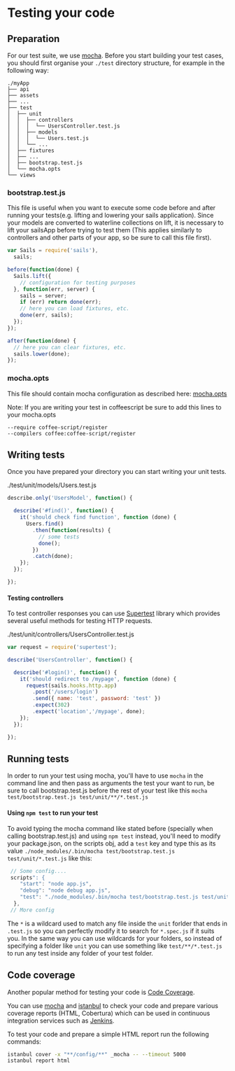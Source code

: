 # Testing your code

## Preparation

For our test suite, we use [mocha](http://mochajs.org/).
Before you start building your test cases, you should first organise your `./test` directory structure, for example in the following way:
```batch
./myApp
├── api
├── assets
├── ...
├── test
│  ├── unit
│  │  ├── controllers
│  │  │  └── UsersController.test.js
│  │  ├── models
│  │  │  └── Users.test.js
│  │  └── ...
│  ├── fixtures
│  ├── ...
│  ├── bootstrap.test.js
│  └── mocha.opts
└── views

```

### bootstrap.test.js

This file is useful when you want to execute some code before and after running your tests(e.g. lifting and lowering your sails application). Since your models are converted to waterline collections on lift, it is necessary to lift your sailsApp before trying to test them (This applies similarly to controllers and other parts of your app, so be sure to call this file first).

```javascript
var Sails = require('sails'),
  sails;

before(function(done) {
  Sails.lift({
    // configuration for testing purposes
  }, function(err, server) {
    sails = server;
    if (err) return done(err);
    // here you can load fixtures, etc.
    done(err, sails);
  });
});

after(function(done) {
  // here you can clear fixtures, etc.
  sails.lower(done);
});
```

### mocha.opts

This file should contain mocha configuration as described here: [mocha.opts](http://mochajs.org/#mocha.opts)

Note: If you are writing your test in coffeescript be sure to add this lines to your mocha.opts
```
--require coffee-script/register
--compilers coffee:coffee-script/register
```

## Writing tests

Once you have prepared your directory you can start writing your unit tests.

./test/unit/models/Users.test.js
```js
describe.only('UsersModel', function() {

  describe('#find()', function() {
    it('should check find function', function (done) {
      Users.find()
        .then(function(results) {
          // some tests
          done();
        })
        .catch(done);
    });
  });

});
```

#### Testing controllers

To test controller responses you can use [Supertest](https://github.com/visionmedia/supertest) library which provides several useful methods for testing HTTP requests.

./test/unit/controllers/UsersController.test.js
```js
var request = require('supertest');

describe('UsersController', function() {

  describe('#login()', function() {
    it('should redirect to /mypage', function (done) {
      request(sails.hooks.http.app)
        .post('/users/login')
        .send({ name: 'test', password: 'test' })
        .expect(302)
        .expect('location','/mypage', done);
    });
  });

});
```
## Running tests

In order to run your test using mocha, you'll have to use `mocha` in the command line and then pass as arguments the test your want to run, be sure to call bootstrap.test.js before the rest of your test like this `mocha test/bootstrap.test.js test/unit/**/*.test.js`

#### Using `npm test` to run your test

To avoid typing the mocha command like stated before (specially when calling bootstrap.test.js) and using `npm test` instead, you'll need to modify your package.json, on the scripts obj, add a `test` key and type this as its value `./node_modules/.bin/mocha test/bootstrap.test.js test/unit/*.test.js` like this:

```js
 // Some config....
 scripts": {
    "start": "node app.js",
    "debug": "node debug app.js",
    "test": "./node_modules/.bin/mocha test/bootstrap.test.js test/unit/*.test.js"
  },
 // More config
```
The `*` is a wildcard used to match any file inside the `unit` forlder that ends in `.test.js` so you can perfectly modify it to search for `*.spec.js` if it suits you. In the same way you can use wildcards for your folders, so instead of specifying a folder like `unit` you can use something like `test/**/*.test.js` to run any test inside any folder of your test folder.

## Code coverage

Another popular method for testing your code is [Code Coverage](http://en.wikipedia.org/wiki/Code_coverage).

You can use [mocha](http://mochajs.org/) and [istanbul](https://github.com/gotwarlost/istanbul) to check your code and prepare various coverage reports (HTML, Cobertura) which can be used in continuous integration services such as [Jenkins](http://jenkins-ci.org).

To test your code and prepare a simple HTML report run the following commands:
```bash
istanbul cover -x "**/config/**" _mocha -- --timeout 5000
istanbul report html
```

<docmeta name="uniqueID" value="Testing765149">
<docmeta name="displayName" value="Testing">
